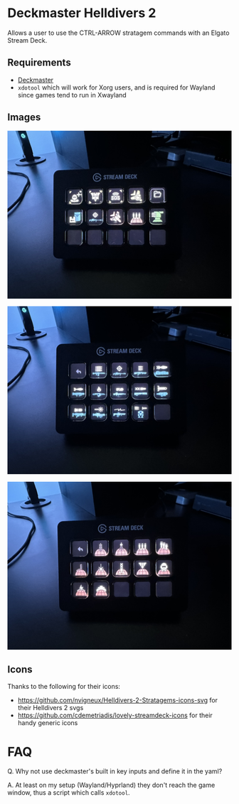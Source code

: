 # Deckmaster Helldivers 2

Allows a user to use the CTRL-ARROW stratagem commands with an Elgato Stream Deck.

## Requirements

- [Deckmaster](https://github.com/muesli/deckmaster)
- `xdotool` which will work for Xorg users, and is required for Wayland since games tend to run in Xwayland

## Images

![1](docs/1.jpeg)

![2](docs/2.jpeg)

![3](docs/3.jpeg)

## Icons

Thanks to the following for their icons:

- https://github.com/nvigneux/Helldivers-2-Stratagems-icons-svg for their Helldivers 2 svgs
- https://github.com/cdemetriadis/lovely-streamdeck-icons for their handy generic icons

# FAQ

Q. Why not use deckmaster's built in key inputs and define it in the yaml?

A. At least on my setup (Wayland/Hyprland) they don't reach the game window, thus a script which calls `xdotool`.
